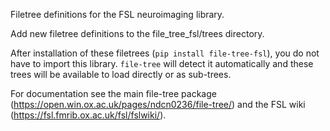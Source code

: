 Filetree definitions for the FSL neuroimaging library.

Add new filetree definitions to the file_tree_fsl/trees directory.

After installation of these filetrees (`pip install file-tree-fsl`), 
you do not have to import this library. `file-tree` will detect
it automatically and these trees will be available to load directly
or as sub-trees.

For documentation see the main file-tree package (https://open.win.ox.ac.uk/pages/ndcn0236/file-tree/)
and the FSL wiki (https://fsl.fmrib.ox.ac.uk/fsl/fslwiki/).